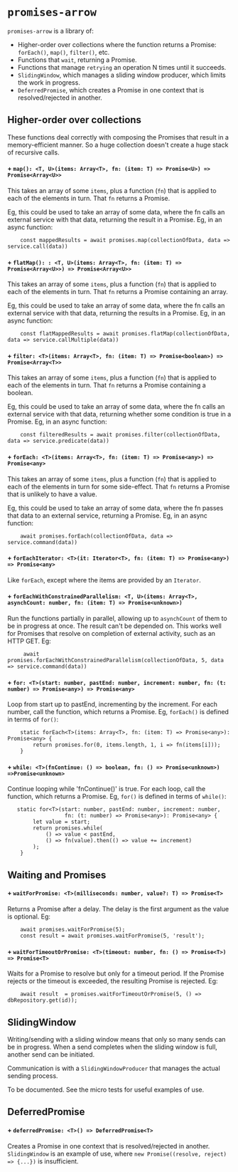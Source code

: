 # `promises-arrow`

`promises-arrow` is a library of:

 * Higher-order over collections where the function returns a Promise: `forEach()`, `map()`, `filter()`, etc.
 * Functions that `wait`, returning a Promise.
 * Functions that manage `retrying` an operation N times until it succeeds.
 * `SlidingWindow`, which manages a sliding window producer, which limits the work in progress.
 * `DeferredPromise`, which creates a Promise in one context that is resolved/rejected in another.

## Higher-order over collections

These functions deal correctly with composing the Promises that result in a memory-efficient manner.
So a huge collection doesn't create a huge stack of recursive calls.

#### + `map(): <T, U>(items: Array<T>, fn: (item: T) => Promise<U>) => Promise<Array<U>>`

This takes an array of some `items`, plus a function (`fn`) that is applied to each of the elements in turn.
That `fn` returns a Promise.

Eg, this could be used to take an array of some data, where the fn calls an external service with that data,
returning the result in a Promise. Eg, in an async function:

```
    const mappedResults = await promises.map(collectionOfData, data => service.call(data))
```

#### + `flatMap(): : <T, U>(items: Array<T>, fn: (item: T) => Promise<Array<U>>) => Promise<Array<U>>`

This takes an array of some `items`, plus a function (`fn`) that is applied to each of the elements in turn.
That `fn` returns a Promise containing an array.

Eg, this could be used to take an array of some data, where the fn calls an external service with that data,
returning the results in a Promise. Eg, in an async function:

```
    const flatMappedResults = await promises.flatMap(collectionOfData, data => service.callMultiple(data))
```

#### + `filter: <T>(items: Array<T>, fn: (item: T) => Promise<boolean>) => Promise<Array<T>>`

This takes an array of some `items`, plus a function (`fn`) that is applied to each of the elements in turn.
That `fn` returns a Promise containing a boolean.

Eg, this could be used to take an array of some data, where the fn calls an external service with that data,
returning whether some condition is true in a Promise. Eg, in an async function:

```
    const filteredResults = await promises.filter(collectionOfData, data => service.predicate(data))
```

#### + `forEach: <T>(items: Array<T>, fn: (item: T) => Promise<any>) => Promise<any>`

This takes an array of some `items`, plus a function (`fn`) that is applied to each of the elements in turn
for some side-effect.
That `fn` returns a Promise that is unlikely to have a value.

Eg, this could be used to take an array of some data, where the fn passes that data to an external service,
 returning a Promise. Eg, in an async function:
 
 ```
     await promises.forEach(collectionOfData, data => service.command(data))
 ```
 
#### + `forEachIterator: <T>(it: Iterator<T>, fn: (item: T) => Promise<any>) => Promise<any>`

Like `forEach`, except where the items are provided by an `Iterator`.

#### + `forEachWithConstrainedParallelism: <T, U>(items: Array<T>, asynchCount: number, fn: (item: T) => Promise<unknown>)`

Run the functions partially in parallel, allowing up to `asynchCount` of them to be in progress at once.
The result can't be depended on.
This works well for Promises that resolve on completion of external activity, such as an HTTP GET. Eg:

```
     await promises.forEachWithConstrainedParallelism(collectionOfData, 5, data => service.command(data))
 ```
 
#### + `for: <T>(start: number, pastEnd: number, increment: number, fn: (t: number) => Promise<any>) => Promise<any>`

Loop from start up to pastEnd, incrementing by the increment. For each number, call the function, which returns a Promise.
Eg, `forEach()` is defined in terms of `for()`:

```
    static forEach<T>(items: Array<T>, fn: (item: T) => Promise<any>): Promise<any> {
        return promises.for(0, items.length, 1, i => fn(items[i]));
    }
```

#### + `while: <T>(fnContinue: () => boolean, fn: () => Promise<unknown>) =>Promise<unknown>`

Continue looping while 'fnContinue()' is true. For each loop, call the function, which returns a Promise.
Eg, `for()` is defined in terms of `while()`:

```
   static for<T>(start: number, pastEnd: number, increment: number,
                  fn: (t: number) => Promise<any>): Promise<any> {
        let value = start;
        return promises.while(
            () => value < pastEnd,
            () => fn(value).then(() => value += increment)
        );
    }
```

## Waiting and Promises

#### + `waitForPromise: <T>(milliseconds: number, value?: T) => Promise<T>`

Returns a Promise after a delay. The delay is the first argument as the value is optional. Eg:

```
    await promises.waitForPromise(5);
    const result = await promises.waitForPromise(5, 'result');

```

#### + `waitForTimeoutOrPromise: <T>(timeout: number, fn: () => Promise<T>) => Promise<T>`

Waits for a Promise to resolve but only for a timeout period. 
If the Promise rejects or the timeout is exceeded, the resulting Promise is rejected. Eg:

```
    await result  = promises.waitForTimeoutOrPromise(5, () => dbRepository.get(id));

```

## SlidingWindow

Writing/sending with a sliding window means that only so many sends can be in progress.
When a send completes when the sliding window is full, another send can be initiated.

Communication is with a `SlidingWindowProducer` that manages the actual sending process.

To be documented. See the micro tests for useful examples of use.

## DeferredPromise

#### + `deferredPromise: <T>() => DeferredPromise<T>`

Creates a Promise in one context that is resolved/rejected in another.
`SlidingWindow` is an example of use, where `new Promise((resolve, reject) => {...})` is insufficient.
